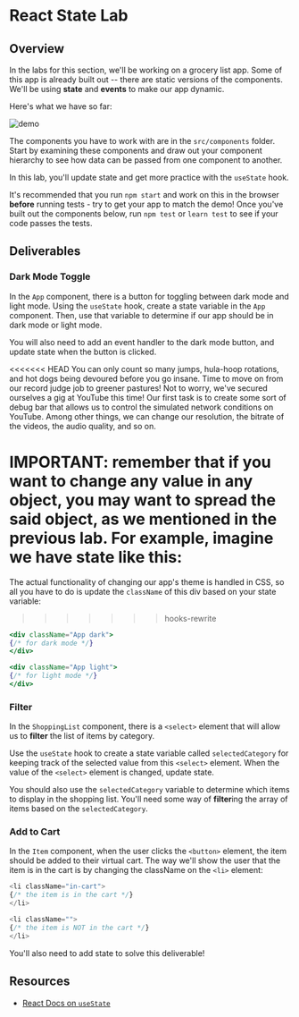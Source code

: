 # React State Lab

## Overview

In the labs for this section, we'll be working on a grocery list app. Some of this
app is already built out -- there are static versions of the components. We'll be
using **state** and **events** to make our app dynamic.

Here's what we have so far:

![demo](images/demo.png)

The components you have to work with are in the `src/components` folder. Start by
examining these components and draw out your component hierarchy to see how data can
be passed from one component to another.

In this lab, you'll update state and get more practice with the `useState` hook.

It's recommended that you run `npm start` and work on this in the browser
**before** running tests - try to get your app to match the demo! Once you've
built out the components below, run `npm test` or `learn test` to see if your
code passes the tests.

## Deliverables

### Dark Mode Toggle

In the `App` component, there is a button for toggling between dark mode and
light mode. Using the `useState` hook, create a state variable in the `App`
component. Then, use that variable to determine if our app should be in dark
mode or light mode.

You will also need to add an event handler to the dark mode button, and update
state when the button is clicked.

<<<<<<< HEAD
You can only count so many jumps, hula-hoop rotations, and hot dogs being
devoured before you go insane. Time to move on from our record judge job to
greener pastures! Not to worry, we've secured ourselves a gig at YouTube this
time! Our first task is to create some sort of debug bar that allows us to
control the simulated network conditions on YouTube. Among other things, we can
change our resolution, the bitrate of the videos, the audio quality, and so on.

**IMPORTANT:** remember that if you want to change any value in any object, you
may want to spread the said object, as we mentioned in the previous lab. For
example, imagine we have state like this:
=======
The actual functionality of changing our app's theme is handled in CSS, so all
you have to do is update the `className` of this div based on your state
variable:
>>>>>>> hooks-rewrite

```jsx
<div className="App dark">
{/* for dark mode */}
</div>

<div className="App light">
{/* for light mode */}
</div>
```

### Filter

In the `ShoppingList` component, there is a `<select>` element that will allow
us to **filter** the list of items by category.

Use the `useState` hook to create a state variable called `selectedCategory` for
keeping track of the selected value from this `<select>` element. When the value
of the `<select>` element is changed, update state.

You should also use the `selectedCategory` variable to determine which items to
display in the shopping list. You'll need some way of **filter**ing the array of
items based on the `selectedCategory`.

### Add to Cart

In the `Item` component, when the user clicks the `<button>` element, the item
should be added to their virtual cart. The way we'll show the user that the item
is in the cart is by changing the className on the `<li>` element:

```js
<li className="in-cart">
{/* the item is in the cart */}
</li>

<li className="">
{/* the item is NOT in the cart */}
</li>
```

You'll also need to add state to solve this deliverable!

## Resources

- [React Docs on `useState`](https://reactjs.org/docs/hooks-state.html)
